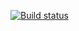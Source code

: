 [![Build status](https://ci.appveyor.com/api/projects/status/xkyh10s5wsw0lkf9?svg=true)](https://ci.appveyor.com/project/KarlYuhenson/homework-aqa-selenide-p15v6)
